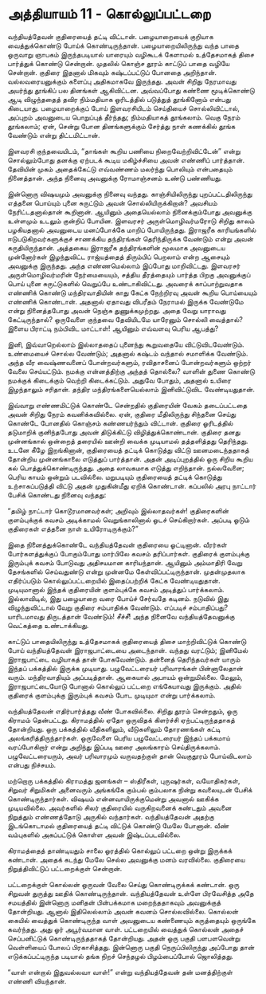# அத்தியாயம் 11 - கொல்லுப்பட்டறை

வந்தியத்தேவன் குதிரையைத் தட்டி விட்டான். பழையாறையைக் குறியாக வைத்துக்கொண்டு போய்க் கொண்டிருந்தான். பழையாறையிலிருந்து வந்த பாதை ஒருவாறு ஞாபகம் இருந்தபடியால் யாரையும் வழிகூடக் கேளாமல் உத்தேசமாகத் திசை பார்த்துக் கொண்டு சென்றான். முதலில் கொஞ்ச தூரம் காட்டுப் பாதை வழியே சென்றான். குதிரை இதனால் மிகவும் கஷ்டப்பட்டுப் போனதை அறிந்தான். வல்லவரையனுக்கும் களைப்பு அதிகமாகவே இருந்தது. அவன் சிறிது நேரமாவது அயர்ந்து தூங்கிப் பல தினங்கள் ஆகிவிட்டன. அவ்வப்போது கண்ணை மூடிக்கொண்டு ஆடி விழுந்ததைத் தவிர நிம்மதியாக ஓரிடத்தில் படுத்துத் தூங்கினோம் என்பது கிடையாது. பழையாறைக்குப் போய் இளவரசியிடம் செய்தியைச் சொல்லிவிட்டால், அப்புறம் அவனுடைய பொறுப்புத் தீர்ந்தது; நிம்மதியாகத் தூங்கலாம். வெகு நேரம் தூங்கலாம்; ஏன், சென்று போன தினங்களுக்கும் சேர்த்து நாள் கணக்கில் தூங்க வேண்டும் என்று திட்டமிட்டான்.

இளவரசி குந்தவையிடம், &#8220;தாங்கள் கூறிய பணியை நிறைவேற்றிவிட்டேன்&#8221; என்று சொல்லும்போது தனக்கு ஏற்படக் கூடிய மகிழ்ச்சியை அவன் எண்ணிப் பார்த்தான். தேவியின் முகம் அதைக்கேட்டு எவ்வண்ணம் மலர்ந்து பொலியும் என்பதையும் நினைத்தான். அந்த நினைவு அவனுக்கு ரோமாஞ்சனம் உண்டு பண்ணியது.

இன்னொரு விஷயமும் அவனுக்கு நினைவு வந்தது. காஞ்சியிலிருந்து புறப்பட்டதிலிருந்து எத்தனை பொய்யும் புனை சுருட்டும் அவன் சொல்லியிருக்கிறான்? அவசியம் நேரிட்டதனால்தான் கூறினான். ஆயினும் அதையெல்லாம் நினைக்கும்போது அவனுக்கு உள்ளமும் உடலும் குன்றிப் போயின. இளவரசர் அருள்மொழிவர்மரோடு சிறிது காலம் பழகியதனால் அவனுடைய மனப்போக்கே மாறிப் போயிருந்தது. இராஜரீக காரியங்களில் ஈடுபடுகிறவர்களுக்குச் சாணக்கிய தந்திரங்கள் தெரிந்திருக்க வேண்டும் என்று அவன் கருதியிருந்தான். அத்தகைய இராஜரீக தந்திரங்களின் மூலமாக அவனுடைய முன்னோர்கள் இழந்துவிட்ட ராஜ்யத்தைத் திரும்பிப் பெறலாம் என்ற ஆசையும் அவனுக்கு இருந்தது. அந்த எண்ணமெல்லாம் இப்போது மாறிவிட்டது. இளவரசர் அருள்மொழிவர்மரின் நேர்மையையும், சத்திய தீரத்தையும் பார்த்த பிறகு அவனுக்குப் பொய் புனை சுருட்டுகளில் வெறுப்பே உண்டாகிவிட்டது. அவரைக் காப்பாற்றுவதாக எண்ணிக் கொண்டு மந்திரவாதியின் காது கேட்க நேற்றிரவு அவன் கூறிய பொய்யையும் எண்ணிக் கொண்டான். அதனால் ஏதாவது விபரீதம் நேராமல் இருக்க வேண்டுமே என்று நினைத்தபோது அவன் நெஞ்சு துணுக்கமுற்றது. அதை வேறு யாராவது கேட்டிருந்தால்? ஒருவேளை குந்தவை தேவியிடமே யாரேனும் சொல்லி வைத்தால்? இளைய பிராட்டி நம்பிவிட மாட்டாள்! ஆயினும் எவ்வளவு பெரிய ஆபத்து?

இனி, இவ்வாறெல்லாம் இல்லாததைப் புனைந்து கூறுவதையே விட்டுவிடவேண்டும். உண்மையைச் சொல்ல வேண்டும்; அதனால் கஷ்டம் வந்தால் சமாளிக்க வேண்டும். அந்த வீர வைஷ்ணவனைப் போன்றவர்களும், ரவிதாசனைப் போன்றவர்களும் ஒற்றர் வேலை செய்யட்டும். நமக்கு என்னத்திற்கு அந்தத் தொல்லை? வாளின் துணை கொண்டு நமக்குக் கிடைக்கும் வெற்றி கிடைக்கட்டும். அதுவே போதும், அதனால் உயிரை இழந்தாலும் சரிதான். தந்திர மந்திரங்களையெல்லாம் இனிவிட்டுவிட வேண்டியதுதான்.

இவ்வாறு எண்ணமிட்டுக் கொண்டே சென்றதில் குதிரையின் வேகம் தடைப்பட்டதை அவன் சிறிது நேரம் கவனிக்கவில்லை. ஏன், குதிரை மீதிலிருந்து சிந்தனை செய்து கொண்டே போனதில் கொஞ்சம் கண்ணயர்ந்தும் விட்டான். குதிரை ஓரிடத்தில் தடுமாறிக் குனிந்தபோது அவன் திடுக்கிட்டு விழித்துக்கொண்டான். குதிரை தனது முன்னங்கால் ஒன்றைத் தரையில் ஊன்றி வைக்க முடியாமல் தத்தளித்தது தெரிந்தது. உடனே கீழே இறங்கினான், குதிரையைத் தட்டிக் கொடுத்து விட்டு ஊனமடைந்ததாகத் தோன்றிய முன்னங்காலை எடுத்துப் பார்த்தான். அதன் அடிப்புறத்தில் ஒரு சிறிய கூறிய கல் பொத்துக்கொண்டிருந்தது. அதை லாவகமாக எடுத்து எறிந்தான். நல்லவேளை; பெரிய காயம் ஒன்றும் படவில்லை. மறுபடியும் குதிரையைத் தட்டிக் கொடுத்து உற்சாகப்படுத்தி விட்டு அதன் முதுகின்மீது ஏறிக் கொண்டான். கப்பலில் அரபு நாட்டார் பேசிக் கொண்டது நினைவு வந்தது:

&#8220;தமிழ் நாட்டார் கொடூரமானவர்கள்; அறிவும் இல்லாதவர்கள்! குதிரைகளின் குளம்புக்குக் கவசம் அடிக்காமல் வெறுங்காலினால் ஓடச் செய்கிறார்கள். அப்படி ஓடும் குதிரைகள் எத்தனை நாள் உயிரோடிருக்கும்?&#8221;

இதை நினைத்துக்கொண்டே வந்தியத்தேவன் குதிரையை ஓட்டினான். வீரர்கள் போர்களத்துக்குப் போகும்போது மார்பிலே கவசம் தரிப்பார்கள். குதிரைக் குளம்புக்கு இரும்புக் கவசம் போடுவது அதிசயமான காரியந்தான். ஆயினும் அம்மாதிரி வேறு தேசங்களில் செய்வதுண்டு என்று முன்னமே கேள்விப்பட்டிருந்தான். முதன்முதலாக எதிர்ப்படும் கொல்லுப்பட்டறையில் இதைப்பற்றிக் கேட்க வேண்டியதுதான். முடியுமானால் இந்தக் குதிரையின் குளம்புக்கே கவசம் அடித்துப் பார்க்கலாம். இல்லாவிடில், இது பழையாறை வரை போய்ச் சேர்வதே கடினம். நடுவில் இது விழுந்துவிட்டால் வேறு குதிரை சம்பாதிக்க வேண்டும். எப்படிச் சம்பாதிப்பது? யாரிடமாவது திருடத்தான் வேண்டும்! சீச்சீ! அந்த நினைவே வந்தியத்தேவனுக்கு வெட்கத்தை உண்டாக்கியது.

காட்டுப் பாதையிலிருந்து உத்தேசமாகக் குதிரையைத் திசை மாற்றிவிட்டுக் கொண்டு போய் வந்தியத்தேவன் இராஜபாட்டையை அடைந்தான். வந்தது வரட்டும்; இனிமேல் இராஜபாட்டை வழியாகத் தான் போகவேண்டும். தன்னைத் தெரிந்தவர்கள் யாரும் இந்தப் பக்கத்தில் இருக்க முடியாது. பழுவேட்டரையர் பரிவாரங்கள் பின்னாலேதான் வரும். மந்திரவாதியும் அப்படித்தான். ஆகையால் அபாயம் ஒன்றுமில்லை. மேலும், இராஜபாட்டையோடு போனால் கொல்லுப் பட்டறை எங்கேயாவது இருக்கும். அதில் குதிரைக் குளம்புக்கு இரும்புக் கவசம் போட முடியுமா என்று பார்க்கலாம்.

வந்தியத்தேவன் எதிர்பார்த்தது வீண் போகவில்லை. சிறிது தூரம் சென்றதும், ஒரு கிராமம் தென்பட்டது. கிராமத்தில் ஏதோ ஒருவிதக் கிளர்ச்சி ஏற்பட்டிருந்ததாகத் தோன்றியது. ஒரு பக்கத்தில் வீதிகளிலும், வீடுகளிலும் தோரணங்கள் கட்டி அலங்கரித்திருந்தார்கள். ஒருவேளை பெரிய பழுவேட்டரையர் இந்தப் பக்கமாய் வரப்போகிறார் என்று அறிந்து இப்படி ஊரை அலங்காரம் செய்திருக்கலாம். பழுவேட்டரையரும், அவர் பரிவாரமும் வருவதற்குள் தான் வெகுதூரம் போய்விடலாம் என்பது நிச்சயம்.

மற்றொரு பக்கத்தில் கிராமத்து ஜனங்கள் &#8211; ஸ்திரீகள், புருஷர்கள், வயோதிகர்கள், சிறுவர் சிறுமிகள் அனைவரும் அங்கங்கே கும்பல் கும்பலாக நின்று கவலையுடன் பேசிக் கொண்டிருந்தார்கள். விஷயம் என்னவாயிருக்குமென்று அவனால் ஊகிக்க முடியவில்லை. அவர்களில் சிலர் குதிரையில் வருகிறவனைக் கண்டதும் அவனை நிறுத்தும் எண்ணத்தோடு அருகில் வந்தார்கள். வந்தியத்தேவன் அதற்கு இடங்கொடாமல் குதிரையைத் தட்டி விட்டுக் கொண்டு மேலே போனான். வீண் வம்புகளில் அகப்பட்டுக் கொள்ள அவன் இஷ்டப்படவில்லை.

கிராமத்தைத் தாண்டியதும் சாலை ஓரத்தில் கொல்லுப் பட்டறை ஒன்று இருக்கக் கண்டான். அதைக் கடந்து மேலே செல்ல அவனுக்கு மனம் வரவில்லை. குதிரையை நிறுத்திவிட்டுப் பட்டறைக்குள் சென்றான்.

பட்டறைக்குள் கொல்லன் ஒருவன் வேலை செய்து கொண்டிருக்கக் கண்டான். ஒரு சிறுவன் துருத்து ஊதிக் கொண்டிருந்தான். வந்தியத்தேவன் உள்ளே பிரவேசித்த அதே சமயத்தில் இன்னொரு மனிதன் பின்பக்கமாக மறைந்ததாகவும் அவனுக்குத் தோன்றியது. ஆனால் இதிலெல்லாம் அவன் கவனம் சொல்லவில்லை. கொல்லன் கையில் வைத்துக் கொண்டிருந்த வாள் அவனுடைய கண்ணையும் கருத்தையும் ஒருங்கே கவர்ந்தது. அது ஓர் அபூர்வமான வாள். பட்டறையில் வைத்துக் கொல்லன் அதைச் செப்பனிட்டுக் கொண்டிருந்ததாகத் தோன்றியது. அதன் ஒரு பகுதி பளபளவென்று வெள்ளியைப் போலப் பிரகாசித்தது. இன்னொரு பகுதி நெருப்பிலிருந்து அப்போது தான் எடுக்கப்பட்டிருந்த படியால் தங்க நிறச் செந்தழல் பிழம்பைப்போல் ஜொலித்தது.

&#8220;வாள் என்றால் இதுவல்லவா வாள்!&#8221; என்று வந்தியத்தேவன் தன் மனத்திற்குள் எண்ணி வியந்தான்.